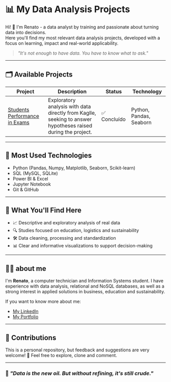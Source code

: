 # 📊 My Data Analysis Projects

Hi! 👋 I'm Renato - a data analyst by training and passionate about turning data into decisions.  
Here you'll find my most relevant data analysis projects, developed with a focus on learning, impact and real-world applicability.

> _"It's not enough to have data. You have to know what to ask."_  

---

## 🗂️ Available Projects

| Project | Description | Status | Technology |
|--------|-----------|--------|-------------|
| [Students Performance in Exams](./Students_Performance_in_Exams) | Exploratory analysis with data directly from Kaglle, seeking to answer hypotheses raised during the project. | ✅ Concluído | Python, Pandas, Seaborn |

---

## 🔧 Most Used Technologies

- Python (Pandas, Numpy, Matplotlib, Seaborn, Scikit-learn)
- SQL (MySQL, SQLite)
- Power BI & Excel
- Jupyter Notebook
- Git & GitHub

---

## 🎯 What You'll Find Here

- 📈 Descriptive and exploratory analysis of real data
- 🔍 Studies focused on education, logistics and sustainability
- 🛠️ Data cleaning, processing and standardization
- 📊 Clear and informative visualizations to support decision-making

---

## 🙋‍♂️ about me

I'm **Renato**, a computer technician and Information Systems student. I have experience with data analysis, relational and NoSQL databases, as well as a strong interest in applied solutions in business, education and sustainability.

If you want to know more about me:

- [My LinkedIn](www.linkedin.com/in/renato-gomes-souza)
- [My Portfolio]([https://gomesrenato8415.wixsite.com/renato-gomes-souza]) 

---

## 🤝 Contributions

This is a personal repository, but feedback and suggestions are very welcome! 🚀 
Feel free to explore, clone and comment.

---

### 🧭 *"Data is the new oil. But without refining, it's still crude."*


